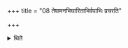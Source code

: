 +++
title = "08 तेषामनभिघारिताभिर्वपाभिः प्रचरति"

+++

<details><summary>थिते</summary>

तेषामनभिघारिताभिर्वपाभिः प्रचरति ८
</details>
